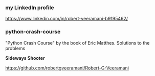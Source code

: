 ### my LinkedIn profile
https://www.linkedin.com/in/robert-veeramani-b9195462/


### python-crash-course
"Python Crash Course" by the book of Eric Matthes. Solutions to the problems

**Sideways Shooter**

https://github.com/robertgveeramani/Robert-G-Veeramani
